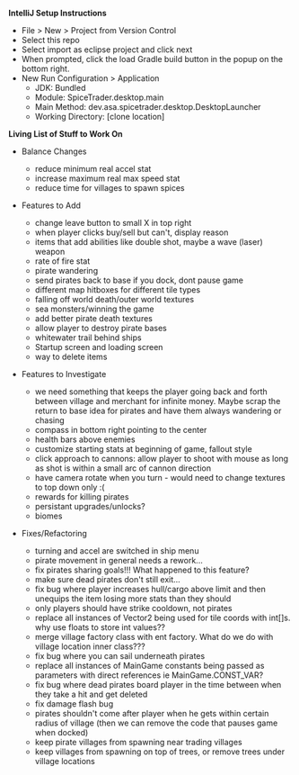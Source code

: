 
**IntelliJ Setup Instructions**
- File > New > Project from Version Control
- Select this repo
- Select import as eclipse project and click next 
- When prompted, click the load Gradle build button in the popup on the bottom right.
- New Run Configuration > Application
    - JDK: Bundled
    - Module: SpiceTrader.desktop.main
    - Main Method: dev.asa.spicetrader.desktop.DesktopLauncher
    - Working Directory: [clone location]


**Living List of Stuff to Work On**
- Balance Changes
    - reduce minimum real accel stat
    - increase maximum real max speed stat
    - reduce time for villages to spawn spices
    
- Features to Add
    - change leave button to small X in top right
    - when player clicks buy/sell but can't, display reason
    - items that add abilities like double shot, maybe a wave (laser) weapon
    - rate of fire stat
    - pirate wandering
    - send pirates back to base if you dock, dont pause game
    - different map hitboxes for different tile types
    - falling off world death/outer world textures
    - sea monsters/winning the game
    - add better pirate death textures
    - allow player to destroy pirate bases
    - whitewater trail behind ships
    - Startup screen and loading screen
    - way to delete items
    
- Features to Investigate
    - we need something that keeps the player going back and forth between village and merchant for infinite money. Maybe scrap the return to base idea for pirates and have them always wandering or chasing
    - compass in bottom right pointing to the center
    - health bars above enemies
    - customize starting stats at beginning of game, fallout style
    - click approach to cannons: allow player to shoot with mouse as long as shot is within a small arc of cannon direction
    - have camera rotate when you turn - would need to change textures to top down only :(
    - rewards for killing pirates
    - persistant upgrades/unlocks?
    - biomes

- Fixes/Refactoring
    - turning and accel are switched in ship menu
    - pirate movement in general needs a rework...
    - fix pirates sharing goals!!! What happened to this feature?
    - make sure dead pirates don't still exit...
    - fix bug where player increases hull/cargo above limit and then unequips the item losing more stats than they should
    - only players should have strike cooldown, not pirates
    - replace all instances of Vector2 being used for tile coords with int[]s. why use floats to store int values??
    - merge village factory class with ent factory. What do we do with village location inner class???
    - fix bug where you can sail underneath pirates
    - replace all instances of MainGame constants being passed as parameters with direct references ie MainGame.CONST_VAR?
    - fix bug where dead pirates board player in the time between when they take a hit and get deleted
    - fix damage flash bug
    - pirates shouldn't come after player when he gets within certain radius of village (then we can remove the code that pauses game when docked)
    - keep pirate villages from spawning near trading villages 
    - keep villages from spawning on top of trees, or remove trees under village locations
